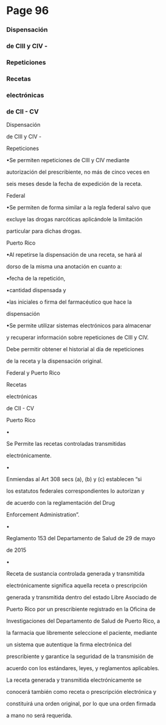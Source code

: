 # Page 96

### Dispensación

### de CIII y CIV -

### Repeticiones

### Recetas

### electrónicas

### de CII - CV

Dispensación

de CIII y CIV -

Repeticiones

•Se permiten repeticiones de CIII y CIV mediante

autorización del prescribiente, no más de cinco veces en

seis meses desde la fecha de expedición de la receta.

Federal

•Se permiten de forma similar a la regla federal salvo que

excluye las drogas narcóticas aplicándole la limitación

particular para dichas drogas.

Puerto Rico

•Al repetirse la dispensación de una receta, se hará al

dorso de la misma una anotación en cuanto a:

•fecha de la repetición,

•cantidad dispensada y

•las iniciales o firma del farmacéutico que hace la

dispensación

•Se permite utilizar sistemas electrónicos para almacenar

y recuperar información sobre repeticiones de CIII y CIV.

Debe permitir obtener el historial al día de repeticiones

de la receta y la dispensación original.

Federal y Puerto Rico

Recetas

electrónicas

de CII - CV

Puerto Rico

•

Se Permite las recetas controladas transmitidas

electrónicamente.

•

Enmiendas al Art 308 secs (a), (b) y (c) establecen “si

los estatutos federales correspondientes lo autorizan y

de acuerdo con la reglamentación del Drug

Enforcement Administration”.

•

Reglamento 153 del Departamento de Salud de 29 de mayo

de 2015

•

Receta de sustancia controlada generada y transmitida

electrónicamente significa aquella receta o prescripción

generada y transmitida dentro del estado Libre Asociado de

Puerto Rico por un prescribiente registrado en la Oficina de

Investigaciones del Departamento de Salud de Puerto Rico, a

la farmacia que libremente seleccione el paciente, mediante

un sistema que autentique la firma electrónica del

prescribiente y garantice la seguridad de la transmisión de

acuerdo con los estándares, leyes, y reglamentos aplicables.

La receta generada y transmitida electrónicamente se

conocerá también como receta o prescripción electrónica y

constituirá una orden original, por lo que una orden firmada

a mano no será requerida.

